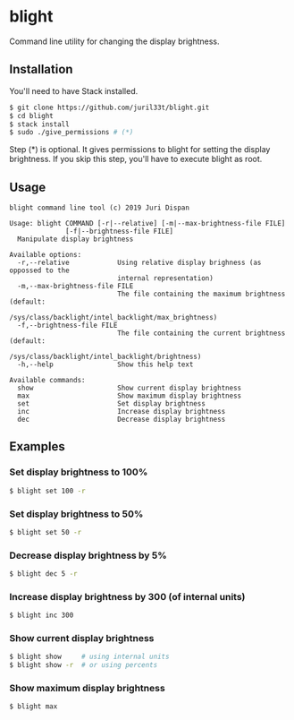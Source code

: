 # blight

Command line utility for changing the display brightness.

## Installation 

You'll need to have Stack installed.

```bash
$ git clone https://github.com/juril33t/blight.git
$ cd blight
$ stack install
$ sudo ./give_permissions # (*)

```

Step (*) is optional. It gives permissions to blight for setting the display brightness.
If you skip this step, you'll have to execute blight as root. 

## Usage

```
blight command line tool (c) 2019 Juri Dispan

Usage: blight COMMAND [-r|--relative] [-m|--max-brightness-file FILE]
              [-f|--brightness-file FILE]
  Manipulate display brightness

Available options:
  -r,--relative            Using relative display brighness (as oppossed to the
                           internal representation)
  -m,--max-brightness-file FILE
                           The file containing the maximum brightness (default:
                           /sys/class/backlight/intel_backlight/max_brightness)
  -f,--brightness-file FILE
                           The file containing the current brightness (default:
                           /sys/class/backlight/intel_backlight/brightness)
  -h,--help                Show this help text

Available commands:
  show                     Show current display brightness
  max                      Show maximum display brightness
  set                      Set display brightness
  inc                      Increase display brightness
  dec                      Decrease display brightness

```

## Examples

### Set display brightness to 100%

```bash
$ blight set 100 -r
```

### Set display brightness to 50%

```bash
$ blight set 50 -r
```

### Decrease display brightness by 5%

```bash
$ blight dec 5 -r
```

### Increase display brightness by 300 (of internal units)

```bash
$ blight inc 300
```

### Show current display brightness

```bash
$ blight show     # using internal units
$ blight show -r  # or using percents
```

### Show maximum display brightness

```bash
$ blight max
```
